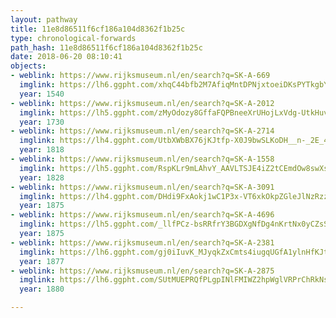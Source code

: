 ```yaml
---
layout: pathway
title: 11e8d86511f6cf186a104d8362f1b25c
type: chronological-forwards
path_hash: 11e8d86511f6cf186a104d8362f1b25c
date: 2018-06-20 08:10:41
objects:
- weblink: https://www.rijksmuseum.nl/en/search?q=SK-A-669
  imglink: https://lh6.ggpht.com/xhqC44bfb2M7AfiqMntDPNjxtoeiDKsPYTkgbYpSKvbSTfRRcFFNfrGfawJ1UfhWeTcOYKdtbF0jpHoQVCPPKI1UI1sL=s200
  year: 1540
- weblink: https://www.rijksmuseum.nl/en/search?q=SK-A-2012
  imglink: https://lh5.ggpht.com/zMyOdozy8GffaFQPBneeXrUHojLxVdg-UtkHuvPQe8Z99gHIRFp4s7k0EpHuFLRsQ9paGzkOFssGUxEYAqhn08bvzA=s200
  year: 1730
- weblink: https://www.rijksmuseum.nl/en/search?q=SK-A-2714
  imglink: https://lh4.ggpht.com/UtbXWbBX76jKJtfp-X0J9bwSLKoDH__n-_2E_4iGSxgcDXAqUYTa55t6cxwTv5Kc-B_0wlJaVDHkn7ba9szMTyu0_E8D=s200
  year: 1818
- weblink: https://www.rijksmuseum.nl/en/search?q=SK-A-1558
  imglink: https://lh5.ggpht.com/RspKLr9mLAhvY_AAVLTSJE4iZ2tCEmdOw8swXs2MdQyJ2yV4887SO5x3cw-2AWXwmVFHkbiIaaaqInEsOCEvkoS3kok=s200
  year: 1828
- weblink: https://www.rijksmuseum.nl/en/search?q=SK-A-3091
  imglink: https://lh4.ggpht.com/DHdi9FxAokj1wC1P3x-VT6xkOkpZGleJlNzRzz2Qxxwlz_HnbH0JvYNLOK3LP81_2uWxBveJXcsCanE5ECSXp3cBdA=s200
  year: 1875
- weblink: https://www.rijksmuseum.nl/en/search?q=SK-A-4696
  imglink: https://lh5.ggpht.com/_llfPCz-bsRRfrY3BGDXgNfDg4nKrtNx0yCZsSQVSYbDFgyuetzbdvfPMhqELL7ggosD4pSo-0X6PRTEyKCGszNlYqQK=s200
  year: 1875
- weblink: https://www.rijksmuseum.nl/en/search?q=SK-A-2381
  imglink: https://lh6.ggpht.com/gj0iIuvK_MJyqkZxCmts4iugqUGfA1ylnHfKJtyB9OpHgTCjUE9-GTzieeBH5dK3vnhg3kAr0sk04LBDD2eoeAWCQA=s200
  year: 1877
- weblink: https://www.rijksmuseum.nl/en/search?q=SK-A-2875
  imglink: https://lh6.ggpht.com/SUtMUEPRQfPLgpINlFMIWZ2hpWglVRPrChRkNs1ZNZUF2b1iYCGlTmNG7dhF00yJhJ7Zbf9rMFEhFqBWo-bfhrMqlCDy=s200
  year: 1880

---
```


